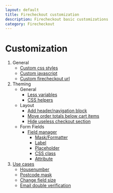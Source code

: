 ```yaml
---
layout: default
title: Firecheckout customization
description: Firecheckout basic customizations
category: Firecheckout
---
```


# Customization

 1. General
    - [Custom css styles](custom-css/)
    - [Custom javascript](custom-js/)
    - [Custom firecheckout url](/m2/extensions/firecheckout/configuration/#general-section)
 2. Theming
    - General
        - [Less variables](less-variables/)
        - [CSS helpers](css-helpers/)
    - Layout
        - [Add header/navigation block](change-page-layout/)
        - [Move order totals below cart items](move-order-totals-below-cart-items/)
        - [Hide useless checkout section](hide-useless-checkout-section/)
    - Form Fields
        - [Field manager](field-manager/)
            - [Mask/Formatter](field-manager/#mask)
            - [Label](field-manager/#label)
            - [Placeholder](field-manager/#placeholder)
            - [CSS class](field-manager/#css-class)
            - [Attribute](field-manager/#attribute)
 3. [Use cases](use-cases/)
    - [Housenumber](use-cases/housenumber/)
    - [Postcode mask](use-cases/postcode-mask/)
    - [Change field size](use-cases/field-size/)
    - [Email double verification](use-cases/email-verification-field/)
